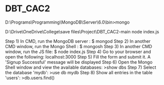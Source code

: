 # DBT_CAC2
D:\Programs\Programming\MongoDB\Server\6.0\bin>mongo

D:\Drive\OneDrive\College\save files\Project\DBT_CAC2-main
node index.js 


Step 1) In CMD, run the MongoDB server : $ mongod
Step 2) In another CMD window, run the Mongo Shell : $ mongosh
Step 3) In another CMD window, run the JS file: $ node index.js
Step 4) Go to your browser and open the following: localhost:3000
Step 5) Fill the form and submit it. A 'Signup Successful' message will be displayed
Step 6) Open the Mongo Shell window and view the available databases: >show dbs
Step 7) Select the database 'mydb': >use db mydb
Step 8) Show all entries in the table 'users': >db.users.find()
